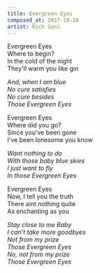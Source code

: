 ```yaml
---
title: Evergreen Eyes
composed_at: 2017-10-16
artist: Rich Soni
---
```


Evergreen Eyes  
Where to begin?  
In the cold of the night  
They'll warm you like gin  

*And, when I am blue*  
*No cure satisfies*  
*No cure besides*  
*Those Evergreen Eyes*  

Evergreen Eyes  
Where did you go?  
Since you've been gone  
I've been lonesome you know  

*Want nothing to do*  
*With those baby blue skies*  
*I just want to fly*  
*In those Evergreen Eyes*  

Evergreen Eyes  
Now, I tell you the truth  
There aint nothing quite  
As enchanting as you  

*Stay close to me Baby*  
*I can't take more goodbyes*  
*Not from my prize*  
*Those Evergreen Eyes*  
*No, not from my prize*  
*Those Evergreen Eyes*  
